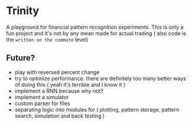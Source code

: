 # Trinity
A playground for financial pattern recognition experiments. This is only a fun project and it's not by any mean made for actual trading ( also code is the `written on the commute` level)


## Future?
- play with reversed percent change
- try to optimize performance. there are definitely too many better ways of doing this ( yeah it's terrible and I know it  )
- implement a RNN because why not?
- implement a simulator
- custom parser for files
- separating logic into modules for ( plotting, pattern storage, pattern search, simulation and back testing )

